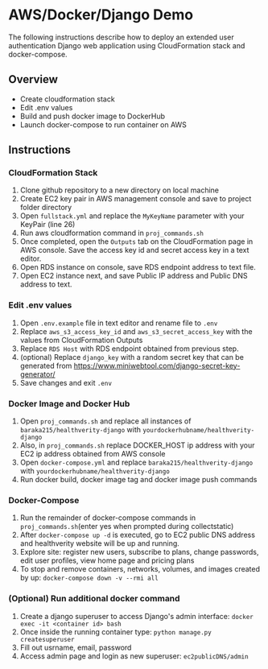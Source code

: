 # AWS/Docker/Django Demo

The following instructions describe how to deploy an extended user authentication Django web application using CloudFormation stack and docker-compose. 

## Overview
- Create cloudformation stack
- Edit .env values
- Build and push docker image to DockerHub
- Launch docker-compose to run container on AWS 


## Instructions
### CloudFormation Stack
1. Clone github repository to a new directory on local machine
2. Create EC2 key pair in AWS management console and save to project folder directory
3. Open ```fullstack.yml``` and replace the ```MyKeyName``` parameter with your KeyPair (line 26)
4. Run aws cloudformation command in ```proj_commands.sh```
5. Once completed, open the ```Outputs``` tab on the CloudFormation page in AWS console. Save the access key id and secret access key in a text editor.
6. Open RDS instance on console, save RDS endpoint address to text file.
7. Open EC2 instance next, and save Public IP address and Public DNS address to text.

### Edit .env values
1. Open ```.env.example``` file in text editor and rename file to ```.env```
2. Replace ```aws_s3_access_key_id``` and ```aws_s3_secret_access_key``` with the values from CloudFormation Outputs
3. Replace ```RDS Host``` with RDS endpoint obtained from previous step.
4. (optional) Replace ```django_key``` with a random secret key that can be generated from https://www.miniwebtool.com/django-secret-key-generator/
5. Save changes and exit ```.env```

### Docker Image and Docker Hub
1. Open ```proj_commands.sh``` and replace all instances of ```baraka215/healthverity-django``` with ```yourdockerhubname/healthverity-django```
2. Also, in ```proj_commands.sh``` replace DOCKER_HOST ip address with your EC2 ip address obtained from AWS console
3. Open ```docker-compose.yml``` and replace ```baraka215/healthverity-django``` with ```yourdockerhubname/healthverity-django```
3. Run docker build, docker image tag and docker image push commands

### Docker-Compose
1. Run the remainder of docker-compose commands in ```proj_commands.sh```(enter yes when prompted during collectstatic)
2. After ```docker-compose up -d``` is executed, go to EC2 public DNS address and healthverity website will be up and running.
3. Explore site: register new users, subscribe to plans, change passwords, edit user profiles, view home page and pricing plans
4. To stop and remove containers, networks, volumes, and images created by up: ```docker-compose down -v --rmi all```

### (Optional) Run additional docker command
1. Create a django superuser to access Django's admin interface:  ```docker exec -it <container id> bash```
2. Once inside the running container type: ```python manage.py createsuperuser```
3. Fill out usrname, email, password
4. Access admin page and login as new superuser: ```ec2publicDNS/admin``` 
